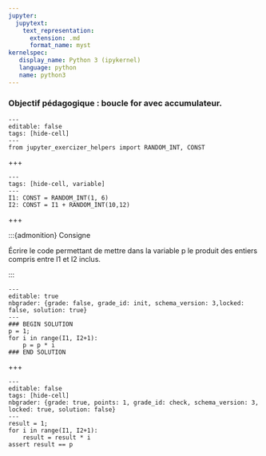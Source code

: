 ```yaml
---
jupyter:
  jupytext:
    text_representation:
      extension: .md
      format_name: myst
kernelspec:
   display_name: Python 3 (ipykernel)
   language: python
   name: python3
---
```


### Objectif pédagogique : boucle for avec accumulateur.

```{code-cell} python
---
editable: false
tags: [hide-cell]
---
from jupyter_exercizer_helpers import RANDOM_INT, CONST
```

+++

```{code-cell} c++
---
tags: [hide-cell, variable]
---
I1: CONST = RANDOM_INT(1, 6)
I2: CONST = I1 + RANDOM_INT(10,12)
```

+++

:::{admonition} Consigne

Écrire le code permettant de mettre dans la variable p
le produit des entiers compris entre I1 et I2 inclus.

:::

```{code-cell} python
---
editable: true
nbgrader: {grade: false, grade_id: init, schema_version: 3,locked: false, solution: true}
---
### BEGIN SOLUTION
p = 1;
for i in range(I1, I2+1):
    p = p * i
### END SOLUTION
```

+++

```{code-cell} python
---
editable: false
tags: [hide-cell]
nbgrader: {grade: true, points: 1, grade_id: check, schema_version: 3, locked: true, solution: false}
---
result = 1;
for i in range(I1, I2+1):
    result = result * i
assert result == p
```
